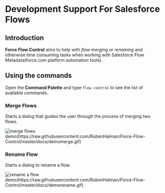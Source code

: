 #  Development Support For Salesforce Flows

## Introduction

**Force Flow Control** aims to help with _flow merging_ or _renaming_ and otherwise time consuming tasks when working with Salesforce Flow Metadata(force.com platform automation tools).

## Using the commands

Open the **Command Palette** and type `flow control` to see the list of available commands.

### Merge Flows

Starts a dialog that guides the user through the process of merging two flows.

![merge flows demo(https://raw.githubusercontent.com/RubenHalman/Force-Flow-Control/master/docs/demomerge.gif)](https://raw.githubusercontent.com/RubenHalman/Force-Flow-Control/master/docs/demomerge.gif)

### Rename Flow

Starts a dialog to rename a flow.

![rename a flow demo(https://raw.githubusercontent.com/RubenHalman/Force-Flow-Control/master/docs/demorename.gif)](https://raw.githubusercontent.com/RubenHalman/Force-Flow-Control/master/docs/demorename.gif)
